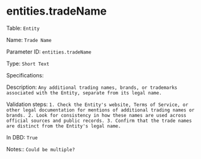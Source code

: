 # entities.tradeName

Table: ```Entity```

Name: ```Trade Name```

Parameter ID: ```entities.tradeName```

Type: ```Short Text```

Specifications: 

Description: ```Any additional trading names, brands, or trademarks associated with the Entity, separate from its legal name.```

Validation steps: ```1. Check the Entity's website, Terms of Service, or other legal documentation for mentions of additional trading names or brands.
2. Look for consistency in how these names are used across official sources and public records.
3. Confirm that the trade names are distinct from the Entity's legal name.```

In DBD: ```True```

Notes:: ```Could be multiple?```

